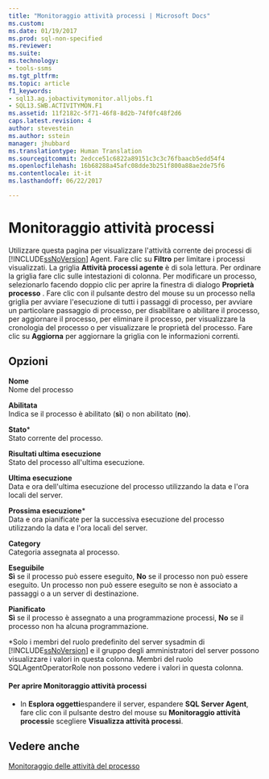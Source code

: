```yaml
---
title: "Monitoraggio attività processi | Microsoft Docs"
ms.custom: 
ms.date: 01/19/2017
ms.prod: sql-non-specified
ms.reviewer: 
ms.suite: 
ms.technology:
- tools-ssms
ms.tgt_pltfrm: 
ms.topic: article
f1_keywords:
- sql13.ag.jobactivitymonitor.alljobs.f1
- SQL13.SWB.ACTIVITYMON.F1
ms.assetid: 11f2182c-5f71-46f8-8d2b-74f0fc48f2d6
caps.latest.revision: 4
author: stevestein
ms.author: sstein
manager: jhubbard
ms.translationtype: Human Translation
ms.sourcegitcommit: 2edcce51c6822a89151c3c3c76fbaacb5edd54f4
ms.openlocfilehash: 16b68288a45afc08dde3b251f800a88ae2de75f6
ms.contentlocale: it-it
ms.lasthandoff: 06/22/2017

---
```

# <a name="job-activity-monitor"></a>Monitoraggio attività processi
Utilizzare questa pagina per visualizzare l'attività corrente dei processi di [!INCLUDE[ssNoVersion](../../includes/ssnoversion_md.md)] Agent. Fare clic su **Filtro** per limitare i processi visualizzati. La griglia **Attività processi agente** è di sola lettura. Per ordinare la griglia fare clic sulle intestazioni di colonna. Per modificare un processo, selezionarlo facendo doppio clic per aprire la finestra di dialogo **Proprietà processo** . Fare clic con il pulsante destro del mouse su un processo nella griglia per avviare l'esecuzione di tutti i passaggi di processo, per avviare un particolare passaggio di processo, per disabilitare o abilitare il processo, per aggiornare il processo, per eliminare il processo, per visualizzare la cronologia del processo o per visualizzare le proprietà del processo. Fare clic su **Aggiorna** per aggiornare la griglia con le informazioni correnti.  
  
## <a name="options"></a>Opzioni  
**Nome**  
Nome del processo  
  
**Abilitata**  
Indica se il processo è abilitato (**sì**) o non abilitato (**no**).  
  
**Stato***  
Stato corrente del processo.  
  
**Risultati ultima esecuzione**  
Stato del processo all'ultima esecuzione.  
  
**Ultima esecuzione**  
Data e ora dell'ultima esecuzione del processo utilizzando la data e l'ora locali del server.  
  
**Prossima esecuzione***  
Data e ora pianificate per la successiva esecuzione del processo utilizzando la data e l'ora locali del server.  
  
**Category**  
Categoria assegnata al processo.  
  
**Eseguibile**  
**Sì** se il processo può essere eseguito, **No** se il processo non può essere eseguito. Un processo non può essere eseguito se non è associato a passaggi o a un server di destinazione.  
  
**Pianificato**  
**Sì** se il processo è assegnato a una programmazione processi, **No** se il processo non ha alcuna programmazione.  
  
*Solo i membri del ruolo predefinito del server sysadmin di [!INCLUDE[ssNoVersion](../../includes/ssnoversion_md.md)] e il gruppo degli amministratori del server possono visualizzare i valori in questa colonna. Membri del ruolo SQLAgentOperatorRole non possono vedere i valori in questa colonna.  
  
#### <a name="to-open-the-job-activity-monitor"></a>Per aprire Monitoraggio attività processi  
  
-   In **Esplora oggetti**espandere il server, espandere **SQL Server Agent**, fare clic con il pulsante destro del mouse su **Monitoraggio attività processi**e scegliere **Visualizza attività processi**.  
  
## <a name="see-also"></a>Vedere anche  
[Monitoraggio delle attività del processo](../../ssms/agent/monitor-job-activity.md)  
  

